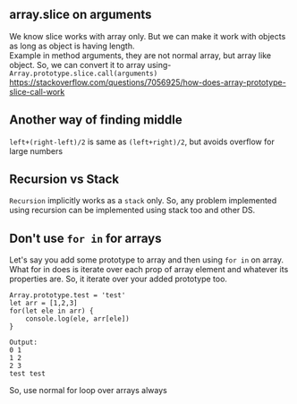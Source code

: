 ## array.slice on arguments
We know slice works with array only. But we can make it work with objects as long as object is having length.<br/>
Example in method arguments, they are not normal array, but array like object. So, we can convert it to array using-<br/>
`Array.prototype.slice.call(arguments)`<br/>
https://stackoverflow.com/questions/7056925/how-does-array-prototype-slice-call-work

## Another way of finding middle
`left+(right-left)/2` is same as `(left+right)/2`, but avoids overflow for large numbers

## Recursion vs Stack
`Recursion` implicitly works as a `stack` only. So, any problem implemented using recursion can be implemented using stack too and other DS.

## Don't use `for in` for arrays
Let's say you add some prototype to array and then using `for in` on array. What for in does is iterate over each prop of array element and whatever its properties are. So, it iterate over your added prototype too.
```
Array.prototype.test = 'test'
let arr = [1,2,3]
for(let ele in arr) {
    console.log(ele, arr[ele])
}

Output:
0 1
1 2
2 3
test test
```

So, use normal for loop over arrays always